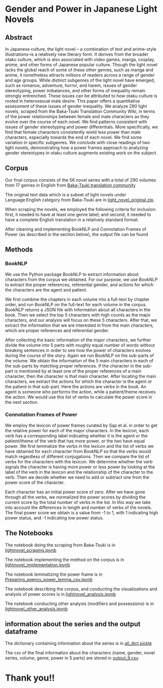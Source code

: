 # Gender and Power in Japanese Light Novels

## Abstract

In Japanese culture, the light novel – a combination of text and anime-style illustrations–is a relatively
new literary form. It derives from the broader otaku culture, which is also associated with video
games, manga, cosplay, anime, and other forms of Japanese popular culture. Though the light
novel lacks the global reach of some of these other genres, such as manga and anime, it nonetheless
attracts millions of readers across a range of gender and age groups. While distinct subgenres of
the light novel have emerged, such as romance, adventure, horror, and harem, issues of gender
stereotyping, power imbalances, and other forms of inequality remain strongly entrenched. These
issues can be attributed to how otaku culture is rooted in heterosexual male desire. This paper offers
a quantitative assessment of these issues of gender inequality. We analyze 290 light novels, scraped
from the Baka-Tsuki Translation Community Wiki, in terms of the power relationships between
female and male characters as they evolve over the course of each novel. We find patterns consistent
with issues of gender stereotyping and power differentials. More specifically, we find that female
characters consistently wield less power than male characters, especially towards the end of each
novel. We find some variation in specific subgenres. We conclude with close readings of two light
novels, demonstrating how a power frames approach to analyzing gender stereotypes in otaku culture
augments existing work on the subject.

## Corpus

Our final corpus consists of the 56 novel series with a total of 290 volumes from 17 genres in English from [Baka-Tsuki translation community](https://www.baka-tsuki.org/project/index.php?title=Main_Page)

The original text data which is a subset of light novels under Language:English category from Baka-Tsuki are in [light_novel_original.zip](https://github.com/kristinagxy/qtm340_lightnovel-gender/blob/main/light_novel_original.zip).

When scraping the novels, we employed the following criteria for inclusion: first, it needed to have at least one genre label; and second, it needed to have a complete English translation in a relatively standard format.

After cleaning and implementing BookNLP and Connotation Frames of Power (as described in the section below), the output file can be found

## Methods

### BookNLP

We use the Python package BookNLP to extract information about characters from the corpus we obtained. For our purpose, we use BookNLP to extract the proper references, referential gender, and actions for which the characters are the agent and patient. 

We first combine the chapters in each volume into a full-text by chapter order, and run BookNLP on the full-text for each volume in the corpus. BookNLP returns a JSON file with information about all characters in the book. Then we select the top 5 characters with high counts as the major characters, and our analysis will focus on these 5 characters. After that, we extract the information that we are interested in from the main characters, which are proper references and referential gender.

After collecting the basic information of the major characters, we further divide the volume into 5 parts with roughly equal number of words without breaking sentences in order to see how the power of characters evolves during the course of the story. Again we run BookNLP on the sub-parts of the volume. We obtain the information of the 5 main characters in each of the sub-parts by matching proper references. If the character in the sub-part is mentioned by at least one of the proper references of a main character, then the character is that main character. After locating the main characters, we extract the actions for which the character is the agent or the patient in that sub-part. Here the actions are verbs in the book. An agent is someone who performs the action, while a patient/theme receives the action. We would use this list of verbs to calculate the power score in the next section.

### Connotation Frames of Power

We employ the lexicon of power frames curated by Sap et al. in order to get the relative power for each of the major characters. In the lexicon, each verb has a corresponding label indicating whether it is the agent or the patient/theme of the verb that has more power, or the two have equal power. We first lemmatize the verbs in the lexicon and the list of verbs we have obtained for each character from BookNLP so that the verbs would match regardless of different conjugations. Then we compare the list of verbs for the characters with the lexicon. We determine whether the verb signals the character is having more power or less power by looking at the label of the verb in the lexicon and the relationship of the character to the verb. Then we decide whether we need to add or subtract one from the power score of the character.

Each character has an initial power score of zero. After we have gone through all the verbs, we normalized the power scores by dividing the current score by the total number of verbs in the list. In this way we take into account the differences in length and number of verbs of the novels. The final power score we obtain is a value from -1 to 1, with 1 indicating high power status, and -1 indicating low power status.
 

## The Notebooks

The notebook doing the scraping from Baka-Tsuki is in [lightnovel_scraping.ipynb](https://github.com/kristinagxy/qtm340_lightnovel-gender/blob/main/lightnovel_scraping.ipynb)

The notebook implementing the method on the corpus is in [lightnovel_implementation.ipynb](https://github.com/kristinagxy/qtm340_lightnovel-gender/blob/main/lightnovel_implementation.ipynb)

The notebook lemmatizing the power frame is in [Preparing_agency_power_lemma_csv.ipynb](https://github.com/kristinagxy/qtm340_lightnovel-gender/blob/main/Preparing_agency_power_lemma_csv.ipynb)

The notebook describing the corpus, and conducting the visualizations and analysis of power scores is in [lightnovel_analysis.ipynb](https://github.com/kristinagxy/qtm340_lightnovel-gender/blob/main/lightnovel_analysis.ipynb)

The notebook conducting other analysis (modifiers and possessions) is in [lightnovel_other_analysis.ipynb](https://github.com/kristinagxy/qtm340_lightnovel-gender/blob/main/lightnovel_other_analysis.ipynb)

## information about the series and the output dataframe

The dictionary containing information about the series is in [all_dict.pickle](https://github.com/kristinagxy/qtm340_lightnovel-gender/blob/main/all_dict.pickle)

The csv of the final information about the characters (name, gender, novel series, volume, genre, power in 5 parts) are stored in [output_9.csv](https://github.com/kristinagxy/qtm340_lightnovel-gender/blob/main/output_9.csv)



# Thank you!! 
